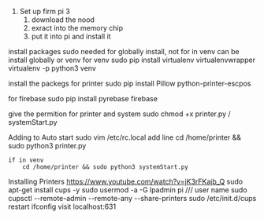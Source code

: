 1. Set up firm pi 3
    1. download the nood 
    2. exract into the memory chip 
    3. put it into pi and install it 

install packages
sudo needed for globally install, not for in venv
can be install globally or venv
for venv 
    sudo pip install virtualenv virtualenvwrapper
    virtualenv -p python3 venv


install the packegs for printer
    sudo pip install Pillow python-printer-escpos

for firebase
    sudo pip install pyrebase firebase

give the permition for printer and system 
    sudo chmod +x printer.py / systemStart.py

Adding to Auto start
    sudo vim /etc/rc.local
    add line 
        cd /home/printer && sudo python3 printer.py
    
    if in venv
        cd /home/printer && sudo python3 systemStart.py

Installing Printers 
    https://www.youtube.com/watch?v=jK3rFKajb_Q
    sudo apt-get install cups -y
    sudo usermod -a -G lpadmin pi    /// user name
    sudo cupsctl --remote-admin --remote-any --share-printers
    sudo /etc/init.d/cups restart
    ifconfig
    visit localhost:631
